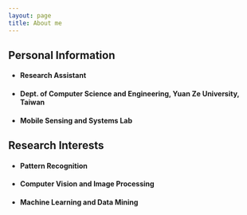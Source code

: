 ```yaml
---
layout: page
title: About me 
---  
```

 
## **Personal Information**
* #### Research Assistant
* #### Dept. of Computer Science and Engineering, Yuan Ze University, Taiwan
* #### Mobile Sensing and Systems Lab

## **Research Interests**
* #### Pattern Recognition
* #### Computer Vision and Image Processing
* #### Machine Learning and Data Mining
